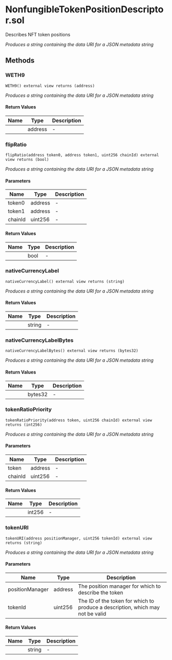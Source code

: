 
# NonfungibleTokenPositionDescriptor.sol

    
Describes NFT token positions

    
*Produces a string containing the data URI for a JSON metadata string*
## Methods
### WETH9
```solidity
WETH9() external view returns (address)
```

            

            
*Produces a string containing the data URI for a JSON metadata string*
#### Return Values

| Name | Type | Description |
|---|---|---|
|  | address | - |

### flipRatio
```solidity
flipRatio(address token0, address token1, uint256 chainId) external view returns (bool)
```

            

            
*Produces a string containing the data URI for a JSON metadata string*
#### Parameters

| Name | Type | Description |
|---|---|---|
| token0 | address | - |
| token1 | address | - |
| chainId | uint256 | - |

#### Return Values

| Name | Type | Description |
|---|---|---|
|  | bool | - |

### nativeCurrencyLabel
```solidity
nativeCurrencyLabel() external view returns (string)
```

            

            
*Produces a string containing the data URI for a JSON metadata string*
#### Return Values

| Name | Type | Description |
|---|---|---|
|  | string | - |

### nativeCurrencyLabelBytes
```solidity
nativeCurrencyLabelBytes() external view returns (bytes32)
```

            

            
*Produces a string containing the data URI for a JSON metadata string*
#### Return Values

| Name | Type | Description |
|---|---|---|
|  | bytes32 | - |

### tokenRatioPriority
```solidity
tokenRatioPriority(address token, uint256 chainId) external view returns (int256)
```

            

            
*Produces a string containing the data URI for a JSON metadata string*
#### Parameters

| Name | Type | Description |
|---|---|---|
| token | address | - |
| chainId | uint256 | - |

#### Return Values

| Name | Type | Description |
|---|---|---|
|  | int256 | - |

### tokenURI
```solidity
tokenURI(address positionManager, uint256 tokenId) external view returns (string)
```

            

            
*Produces a string containing the data URI for a JSON metadata string*
#### Parameters

| Name | Type | Description |
|---|---|---|
| positionManager | address | The position manager for which to describe the token |
| tokenId | uint256 | The ID of the token for which to produce a description, which may not be valid |

#### Return Values

| Name | Type | Description |
|---|---|---|
|  | string | - |


